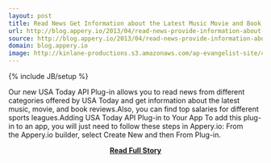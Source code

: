 ```yaml
---
layout: post
title: Read News Get Information about the Latest Music Movie and Book Reviews with the USA Today API Plug in
url: http://blog.appery.io/2013/04/read-news-provide-information-about-last-music-movies-and-book-reviews-with-usa-today-api-plug-in/
source: http://blog.appery.io/2013/04/read-news-provide-information-about-last-music-movies-and-book-reviews-with-usa-today-api-plug-in/
domain: blog.appery.io
image: http://kinlane-productions.s3.amazonaws.com/ap-evangelist-site/curated/screenshots/7915_blog_appery_io.png
---
```

{% include JB/setup %}<p>Our new USA Today API Plug-in allows you to read news from different categories offered by USA Today and get information about the latest music, movie, and book reviews.Also, you can find top salaries for different sports leagues.Adding USA Today API Plug-in to Your App To add this plug-in to an app, you will just need to follow these steps in Appery.io: From the Appery.io builder, select Create New and then From Plug-in.</p>
<center><p><a href="http://blog.appery.io/2013/04/read-news-provide-information-about-last-music-movies-and-book-reviews-with-usa-today-api-plug-in/" style='padding:25px; font-sze:18px; font-weight: bold;'>Read Full Story</a></p></center>

